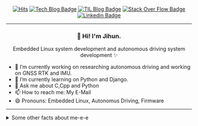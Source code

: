 <div align=center>
  
[![Hits](https://hits.seeyoufarm.com/api/count/incr/badge.svg?url=https%3A%2F%2Fgithub.com%2FJihunDev)](https://hits.seeyoufarm.com)
[![Tech Blog Badge](http://img.shields.io/badge/-Tech%20blog-black?style=flat-square&logo=github&link=https://jihundev.github.io/)](https://jihundev.github.io/)
[![TIL Blog Badge](http://img.shields.io/badge/-TIL%20blog-00C7B7?style=flat-square&logo=netlify&logoColor=white&link=https://jihun2til.netlify.app/#/)](https://jihun2til.netlify.app/#/)
[![Stack Over Flow Badge](http://img.shields.io/badge/-StackOverFlow-FE7A16?style=flat-square&logo=stackoverflow&logoColor=white&link=https://stackoverflow.com/users/5311181/jihun-kim?tab=profile)](https://stackoverflow.com/users/5311181/jihun-kim?tab=profile)
[![Linkedin Badge](https://img.shields.io/badge/-LinkedIn-blue?style=flat-square&logo=Linkedin&logoColor=white&link=https://www.linkedin.com/in/jihun-kim/)](https://www.linkedin.com/in/jihun-kim/) 
</div>

---
<h3 align="center">👋 Hi! I'm Jihun.</h3>
<p align="center">Embedded Linux system development and autonomous driving system development ✨</p>

- 🔭 I’m currently working on researching autonomous driving and working on GNSS RTK and IMU.
- 🌱 I’m currently learning on Python and Django.
- 💬 Ask me about C,Cpp and Python
- 📫 How to reach me: My E-Mail
- 😄 Pronouns: Embedded Linux, Autonomus Driving, Firmware

---
<details>
  <summary>Some other facts about me-e-e</summary>
  <br>
  
  
  <div align=center>

  ![Anurag's github stats](https://github-readme-stats.vercel.app/api?username=JihunDev&show_icons=true)
  </div>
</details>
